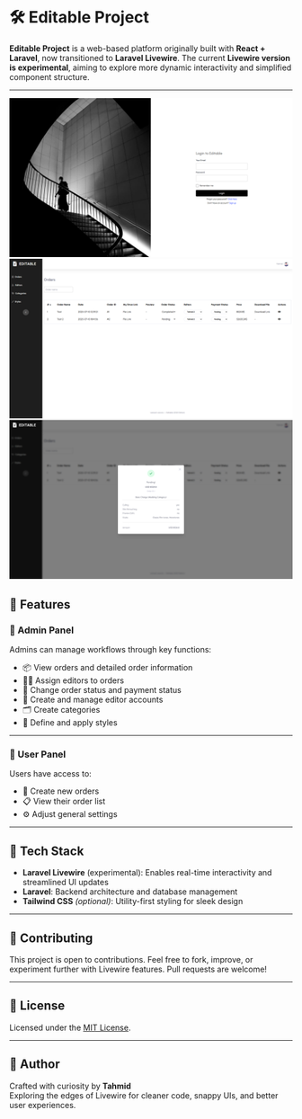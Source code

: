 # 🛠️ Editable Project

**Editable Project** is a web-based platform originally built with **React + Laravel**, now transitioned to **Laravel
Livewire**. The current **Livewire version is experimental**, aiming to explore more dynamic interactivity and
simplified component structure.

---

<img src="/public/edit.png">
<img src="/public/edit_2.png">
<img src="/public/edit_3.png">

## 🚀 Features
### 🔐 Admin Panel

Admins can manage workflows through key functions:

- 📦 View orders and detailed order information
- 🧑‍🏫 Assign editors to orders
- 🔄 Change order status and payment status
- 👤 Create and manage editor accounts
- 🗂️ Create categories
- 🎨 Define and apply styles

---

### 👤 User Panel

Users have access to:

- 📝 Create new orders
- 📋 View their order list
- ⚙️ Adjust general settings

---

## 🧪 Tech Stack

- **Laravel Livewire** (experimental): Enables real-time interactivity and streamlined UI updates
- **Laravel**: Backend architecture and database management
- **Tailwind CSS** *(optional)*: Utility-first styling for sleek design

---

## 💬 Contributing

This project is open to contributions. Feel free to fork, improve, or experiment further with Livewire features. Pull
requests are welcome!

---

## 📄 License

Licensed under the [MIT License](LICENSE).

---

## 👋 Author

Crafted with curiosity by **Tahmid**  
Exploring the edges of Livewire for cleaner code, snappy UIs, and better user experiences.

